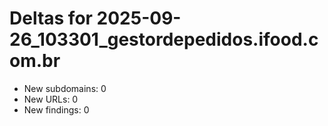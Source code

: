 # Deltas for 2025-09-26_103301_gestordepedidos.ifood.com.br
- New subdomains: 0
- New URLs: 0
- New findings: 0
